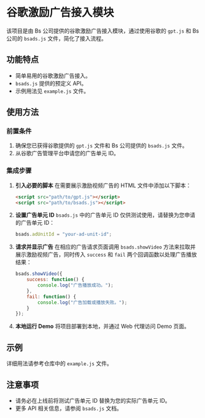 # 谷歌激励广告接入模块

该项目是由 Bs 公司提供的谷歌激励广告接入模块，通过使用谷歌的 `gpt.js` 和 Bs 公司的 `bsads.js` 文件，简化了接入流程。

## 功能特点
- 简单易用的谷歌激励广告接入。
- `bsads.js` 提供的预定义 API。
- 示例用法见 `example.js` 文件。

## 使用方法

### 前置条件
1. 确保您已获得谷歌提供的 `gpt.js` 文件和 Bs 公司提供的 `bsads.js` 文件。
2. 从谷歌广告管理平台申请您的广告单元 ID。

### 集成步骤

1. **引入必要的脚本**
   在需要展示激励视频广告的 HTML 文件中添加以下脚本：

   ```html
   <script src="path/to/gpt.js"></script>
   <script src="path/to/bsads.js"></script>
   ```

2. **设置广告单元 ID**
   `bsads.js` 中的广告单元 ID 仅供测试使用，请替换为您申请的广告单元 ID：

   ```javascript
   bsads.adUnitId = "your-ad-unit-id";
   ```

3. **请求并显示广告**
   在相应的广告请求页面调用 `bsads.showVideo` 方法来拉取并展示激励视频广告，同时传入 `success` 和 `fail` 两个回调函数以处理广告播放结果：

   ```javascript
   bsads.showVideo({
       success: function() {
           console.log("广告播放成功。");
       },
       fail: function() {
           console.log("广告加载或播放失败。");
       }
   });
   ```

4. **本地运行 Demo**
   将项目部署到本地，并通过 Web 代理访问 Demo 页面。

## 示例
详细用法请参考仓库中的 `example.js` 文件。

## 注意事项
- 请务必在上线前将测试广告单元 ID 替换为您的实际广告单元 ID。
- 更多 API 相关信息，请参阅 `bsads.js` 文档。
